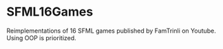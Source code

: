 # SFML16Games
Reimplementations of 16 SFML games published by FamTrinli on Youtube. Using OOP is prioritized.
